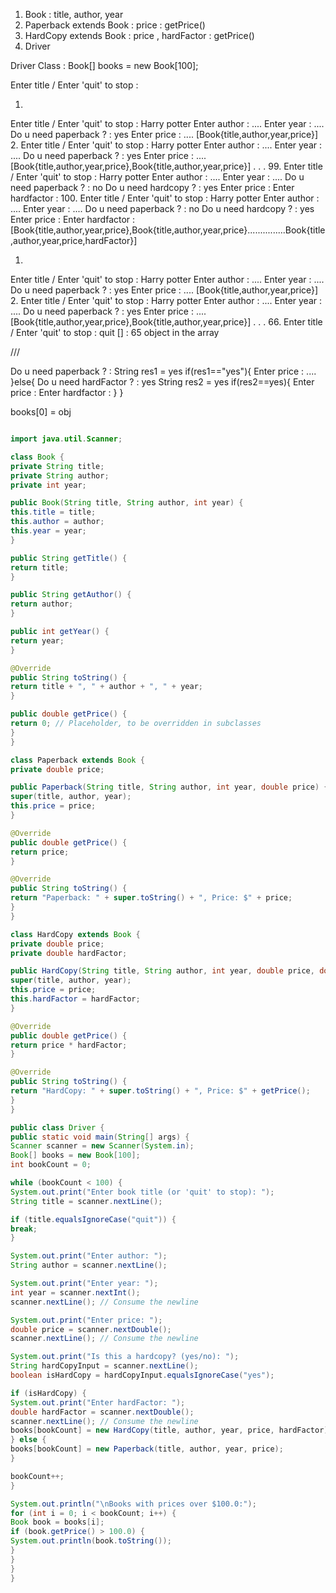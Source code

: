 <!-- KT -->
1. Book : title, author, year
2. Paperback extends Book : price : getPrice()
3. HardCopy extends Book : price , hardFactor : getPrice()
4. Driver

Driver Class : 
Book[] books = new Book[100];

Enter title / Enter 'quit' to stop :





<!-- 100 Enteries NO QUIT -->

1.
Enter title / Enter 'quit' to stop : Harry potter
Enter author : ....
Enter year : ....
Do u need paperback ? : yes
    Enter price : ....
[Book{title,author,year,price}]
2.
Enter title / Enter 'quit' to stop : Harry potter
Enter author : ....
Enter year : ....
Do u need paperback ? : yes
    Enter price : ....
[Book{title,author,year,price},Book{title,author,year,price}]
.
.
.
99.
Enter title / Enter 'quit' to stop : Harry potter
Enter author : ....
Enter year : ....
Do u need paperback ? : no
Do u need hardcopy ? : yes
    Enter price :
    Enter hardfactor :
100.
Enter title / Enter 'quit' to stop : Harry potter
Enter author : ....
Enter year : ....
Do u need paperback ? : no
Do u need hardcopy ? : yes
    Enter price :
    Enter hardfactor :
[Book{title,author,year,price},Book{title,author,year,price}...............Book{title,author,year,price,hardFactor}]



<!-- 100 Enteries NO QUIT -->

1.
Enter title / Enter 'quit' to stop : Harry potter
Enter author : ....
Enter year : ....
Do u need paperback ? : yes
    Enter price : ....
[Book{title,author,year,price}]
2.
Enter title / Enter 'quit' to stop : Harry potter
Enter author : ....
Enter year : ....
Do u need paperback ? : yes
    Enter price : ....
[Book{title,author,year,price},Book{title,author,year,price}]
.
.
.
66.
Enter title / Enter 'quit' to stop : quit
[] : 65 object in the array



///

Do u need paperback ? : 
String res1 = yes
if(res1=="yes"){
    Enter price : ....
}else{
    Do u need hardFactor ? : yes
    String res2 = yes
    if(res2==yes){
        Enter price :
        Enter hardfactor :
    }
}



books[0] = obj


<!-- int[] arr 
Creation of array of type Book
Book[] books = new Book[100]; -->

<!-- 
int a = 5
~
Shape obj = new Circle()
Shape = Reference
new Circle() ~ Object 
-->






```java

import java.util.Scanner;

class Book {
private String title;
private String author;
private int year;

public Book(String title, String author, int year) {
this.title = title;
this.author = author;
this.year = year;
}

public String getTitle() {
return title;
}

public String getAuthor() {
return author;
}

public int getYear() {
return year;
}

@Override
public String toString() {
return title + ", " + author + ", " + year;
}

public double getPrice() {
return 0; // Placeholder, to be overridden in subclasses
}
}

class Paperback extends Book {
private double price;

public Paperback(String title, String author, int year, double price) {
super(title, author, year);
this.price = price;
}

@Override
public double getPrice() {
return price;
}

@Override
public String toString() {
return "Paperback: " + super.toString() + ", Price: $" + price;
}
}

class HardCopy extends Book {
private double price;
private double hardFactor;

public HardCopy(String title, String author, int year, double price, double hardFactor) {
super(title, author, year);
this.price = price;
this.hardFactor = hardFactor;
}

@Override
public double getPrice() {
return price * hardFactor;
}

@Override
public String toString() {
return "HardCopy: " + super.toString() + ", Price: $" + getPrice();
}
}

public class Driver {
public static void main(String[] args) {
Scanner scanner = new Scanner(System.in);
Book[] books = new Book[100];
int bookCount = 0;

while (bookCount < 100) {
System.out.print("Enter book title (or 'quit' to stop): ");
String title = scanner.nextLine();

if (title.equalsIgnoreCase("quit")) {
break;
}

System.out.print("Enter author: ");
String author = scanner.nextLine();

System.out.print("Enter year: ");
int year = scanner.nextInt();
scanner.nextLine(); // Consume the newline

System.out.print("Enter price: ");
double price = scanner.nextDouble();
scanner.nextLine(); // Consume the newline

System.out.print("Is this a hardcopy? (yes/no): ");
String hardCopyInput = scanner.nextLine();
boolean isHardCopy = hardCopyInput.equalsIgnoreCase("yes");

if (isHardCopy) {
System.out.print("Enter hardFactor: ");
double hardFactor = scanner.nextDouble();
scanner.nextLine(); // Consume the newline
books[bookCount] = new HardCopy(title, author, year, price, hardFactor);
} else {
books[bookCount] = new Paperback(title, author, year, price);
}

bookCount++;
}

System.out.println("\nBooks with prices over $100.0:");
for (int i = 0; i < bookCount; i++) {
Book book = books[i];
if (book.getPrice() > 100.0) {
System.out.println(book.toString());
}
}
}
}

```